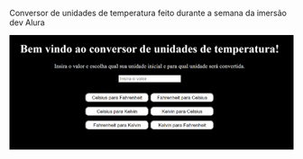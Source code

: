 Conversor de unidades de temperatura feito durante a semana da imersão dev Alura

<img src="\docs\frontpage.png">